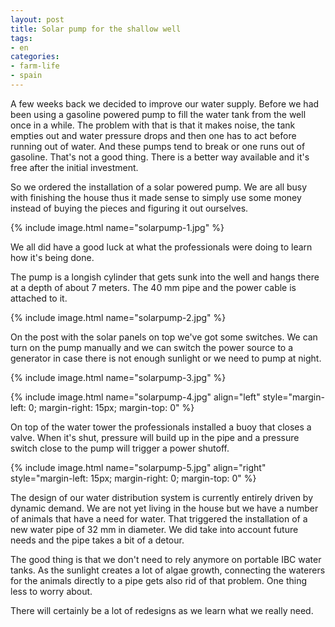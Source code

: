 ```yaml
---
layout: post
title: Solar pump for the shallow well
tags:
- en
categories:
- farm-life
- spain
---
```

A few weeks back we decided to improve our water supply. Before we had been using a gasoline powered pump to fill the water tank from the well once in a while. The problem with that is that it makes noise, the tank empties out and water pressure drops and then one has to act before running out of water. And these pumps tend to break or one runs out of gasoline. That's not a good thing. There is a better way available and it's free after the initial investment.

So we ordered the installation of a solar powered pump. We are all busy with finishing the house thus it made sense to simply use some money instead of buying the pieces and figuring it out ourselves.

{% include image.html name="solarpump-1.jpg" %}

We all did have a good luck at what the professionals were doing to learn how it's being done.

The pump is a longish cylinder that gets sunk into the well and hangs there at a depth of about 7 meters. The 40 mm pipe and the power cable is attached to it.

{% include image.html name="solarpump-2.jpg" %}

On the post with the solar panels on top we've got some switches. We can turn on the pump manually and we can switch the power source to a generator in case there is not enough sunlight or we need to pump at night.

{% include image.html name="solarpump-3.jpg" %}

{% include image.html name="solarpump-4.jpg" align="left" style="margin-left: 0; margin-right: 15px; margin-top: 0" %}

On top of the water tower the professionals installed a buoy that closes a valve. When it's shut, pressure will build up in the pipe and a pressure switch close to the pump will trigger a power shutoff.

{% include image.html name="solarpump-5.jpg" align="right" style="margin-left: 15px; margin-right: 0; margin-top: 0" %}

The design of our water distribution system is currently entirely driven by dynamic demand. We are not yet living in the house but we have a number of animals that have a need for water. That triggered the installation of a new water pipe of 32 mm in diameter. We did take into account future needs and the pipe takes a bit of a detour.

The good thing is that we don't need to rely anymore on portable IBC water tanks. As the sunlight creates a lot of algae growth, connecting the waterers for the animals directly to a pipe gets also rid of that problem. One thing less to worry about.

There will certainly be a lot of redesigns as we learn what we really need.

<br clear="all"/>
